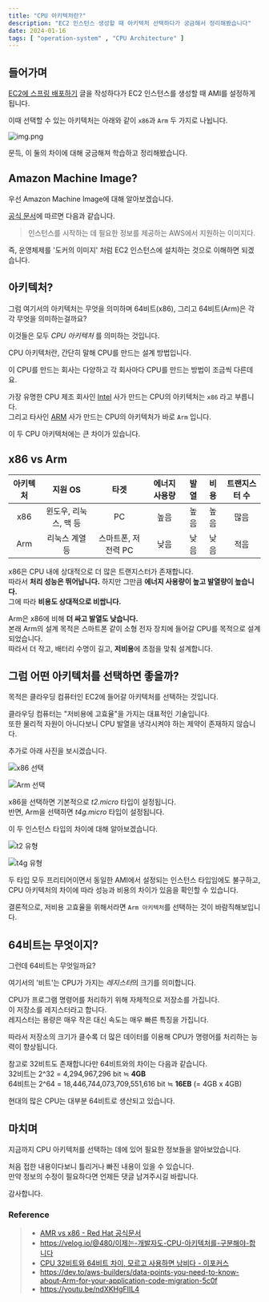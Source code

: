 ```yaml
---
title: "CPU 아키텍처란?"
description: "EC2 인스턴스 생성할 때 아키텍처 선택하다가 궁금해서 정리해봤습니다"
date: 2024-01-16
tags: [ "operation-system" , "CPU Architecture" ]
---
```


## 들어가며

[EC2에 스프링 배포하기](https://kdkdhoho.github.io/deploy-spring-boot-in-aws-ec2-manually/) 글을 작성하다가 EC2 인스턴스를 생성할 때 AMI를 설정하게
됩니다.

이때 선택할 수 있는 아키텍처는 아래와 같이 `x86`과 `Arm` 두 가지로 나뉩니다.

![img.png](type_of_cpu_architecture.png)

문득, 이 둘의 차이에 대해 궁금해져 학습하고 정리해봤습니다.

## Amazon Machine Image?

우선 Amazon Machine Image에 대해 알아보겠습니다.

[공식 문서](https://docs.aws.amazon.com/ko_kr/AWSEC2/latest/UserGuide/AMIs.html)에 따르면 다음과 같습니다.<br>
> 인스턴스를 시작하는 데 필요한 정보를 제공하는 AWS에서 지원하는 이미지다.

즉, 운영체제를 '도커의 이미지' 처럼 EC2 인스턴스에 설치하는 것으로 이해하면 되겠습니다.

## 아키텍처?

그럼 여기서의 아키텍처는 무엇을 의미하며 64비트(x86), 그리고 64비트(Arm)은 각각 무엇을 의미하는걸까요?

이것들은 모두 _CPU 아키텍처_ 를 의미하는 것입니다.

CPU 아키텍처란, 간단히 말해 CPU를 만드는 설계 방법입니다.

이 CPU를 만드는 회사는 다양하고 각 회사마다 CPU를 만드는 방법이 조금씩 다른데요.

가장 유명한 CPU 제조 회사인 [Intel](https://www.intel.com/content/www/us/en/homepage.html) 사가 만드는 CPU의 아키텍처는 `x86` 라고 부릅니다.<br>
그리고 타사인 [ARM](https://www.ARM.com/) 사가 만드는 CPU의 아키텍처가 바로 `Arm` 입니다.

이 두 CPU 아키텍처에는 큰 차이가 있습니다.

## x86 vs Arm

| 아키텍처 |     지원 OS     |      타겟      | 에너지 사용량 | 발열 | 비용 | 트랜지스터 수 |
|:----:|:-------------:|:------------:|:-------:|:--:|:--:|:-------:|
| x86  | 윈도우, 리눅스, 맥 등 |      PC      |   높음    | 높음 | 높음 |   많음    |
| Arm  |   리눅스 계열 등    | 스마트폰, 저전력 PC |   낮음    | 낮음 | 낮음 |   적음    |    

x86은 CPU 내에 상대적으로 더 많은 트랜지스터가 존재합니다.<br>
따라서 **처리 성능은 뛰어납니다.** 하지만 그만큼 **에너지 사용량이 높고 발열량이 높습니다.**<br>
그에 따라 **비용도 상대적으로 비쌉니다.**

Arm은 x86에 비해 **더 싸고 발열도 낮습니다.**<br>
본래 Arm의 설계 목적은 스마트폰 같이 소형 전자 장치에 들어갈 CPU를 목적으로 설계되었습니다.<br>
따라서 더 작고, 배터리 수명이 길고, **저비용**에 초점을 맞춰 설계합니다.

## 그럼 어떤 아키텍처를 선택하면 좋을까?

목적은 클라우딩 컴퓨터인 EC2에 들어갈 아키텍처를 선택하는 것입니다.

클라우딩 컴퓨터는 "저비용에 고효율"을 가지는 대표적인 기술입니다.<br>
또한 물리적 자원이 아니다보니 CPU 발열을 냉각시켜야 하는 제약이 존재하지 않습니다.

추가로 아래 사진을 보시겠습니다.

![x86 선택](x86.png)

![Arm 선택](arm.png)

x86을 선택하면 기본적으로 _t2.micro_ 타입이 설정됩니다.<br>
반면, Arm을 선택하면 _t4g.micro_ 타입이 설정됩니다.

이 두 인스턴스 타입의 차이에 대해 알아보겠습니다.

![t2 유형](type_of_t2.png)

![t4g 유형](type_of_t4g.png)

두 타입 모두 프리티어이면서 동일한 AMI에서 설정되는 인스턴스 타입임에도 불구하고, CPU 아키텍처의 차이에 따라 성능과 비용의 차이가 있음을 확인할 수 있습니다.

결론적으로, 저비용 고효율을 위해서라면 `Arm 아키텍처`를 선택하는 것이 바람직해보입니다.

## 64비트는 무엇이지?

그런데 64비트는 무엇일까요?

여기서의 '비트'는 CPU가 가지는 *레지스터*의 크기를 의미합니다.

CPU가 프로그램 명령어를 처리하기 위해 자체적으로 저장소를 가집니다.<br>
이 저장소를 레지스터라고 합니다.<br>
레지스터는 용량은 매우 작은 대신 속도는 매우 빠른 특징을 가집니다.

따라서 저장소의 크기가 클수록 더 많은 데이터를 이용해 CPU가 명령어를 처리하는 능력이 향상됩니다.

참고로 32비트도 존재합니다만 64비트와의 차이는 다음과 같습니다.<br>
32비트는 2^32 = 4,294,967,296 bit ≒ **4GB**<br>
64비트는 2^64 = 18,446,744,073,709,551,616 bit ≒ **16EB** (= 4GB x 4GB)

현대의 많은 CPU는 대부분 64비트로 생산되고 있습니다.

## 마치며

지금까지 CPU 아키텍처를 선택하는 데에 있어 필요한 정보들을 알아보았습니다.

처음 접한 내용이다보니 틀리거나 빠진 내용이 있을 수 있습니다.<br>
만약 정보의 수정이 필요하다면 언제든 댓글 남겨주시길 바랍니다.

감사합니다.

### Reference

> - [AMR vs x86 - Red Hat 공식문서](https://www.redhat.com/en/topics/linux/Arm-vs-x86)
> - https://velog.io/@480/이제는-개발자도-CPU-아키텍처를-구분해야-합니다
> - [CPU 32비트와 64비트 차이, 모르고 사용하면 낭비다 - 이포커스](https://www.e-focus.co.kr/news/articleView.html?idxno=2638858)
> - https://dev.to/aws-builders/data-points-you-need-to-know-about-Arm-for-your-application-code-migration-5c0f
> - https://youtu.be/ndXKHgFIIL4